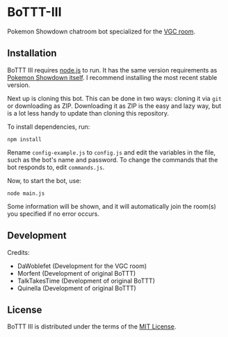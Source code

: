 # BoTTT-III
Pokemon Showdown chatroom bot specialized for the [VGC room](https://play.pokemonshowdown.com/vgc).

Installation
------------

BoTTT III requires [node.js](http://nodejs.org/) to run. It has the same version requirements as [Pokemon Showdown itself](https://github.com/Zarel/Pokemon-Showdown). I recommend installing the most recent stable version.

Next up is cloning this bot. This can be done in two ways: cloning it via `git` or downloading as ZIP.
Downloading it as ZIP is the easy and lazy way, but is a lot less handy to update than cloning this repository.

To install dependencies, run:

    npm install

Rename `config-example.js` to `config.js` and edit the variables in the file, such as the bot's name and password.
To change the commands that the bot responds to, edit `commands.js`.

Now, to start the bot, use:

    node main.js

Some information will be shown, and it will automatically join the room(s) you specified if no error occurs.

Development
-----------

Credits:
 - DaWoblefet (Development for the VGC room)
 - Morfent (Development of original BoTTT)
 - TalkTakesTime (Development of original BoTTT)
 - Quinella (Development of original BoTTT)

License
-------

BoTTT III is distributed under the terms of the [MIT License][5].

  [5]: https://github.com/Quinella/Pokemon-Showdown-Bot/blob/master/LICENSE

